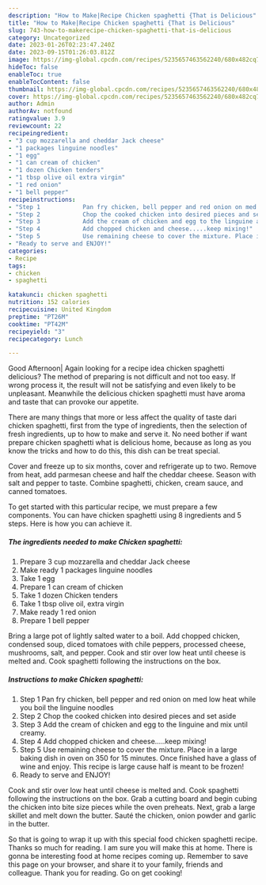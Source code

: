 ```yaml
---
description: "How to Make|Recipe Chicken spaghetti {That is Delicious"
title: "How to Make|Recipe Chicken spaghetti {That is Delicious"
slug: 743-how-to-makerecipe-chicken-spaghetti-that-is-delicious
category: Uncategorized
date: 2023-01-26T02:23:47.240Z
date: 2023-09-15T01:26:03.812Z
image: https://img-global.cpcdn.com/recipes/5235657463562240/680x482cq70/chicken-spaghetti-recipe-main-photo.jpg
hideToc: false
enableToc: true
enableTocContent: false
thumbnail: https://img-global.cpcdn.com/recipes/5235657463562240/680x482cq70/chicken-spaghetti-recipe-main-photo.jpg
cover: https://img-global.cpcdn.com/recipes/5235657463562240/680x482cq70/chicken-spaghetti-recipe-main-photo.jpg
author: Admin
authorAv: notfound
ratingvalue: 3.9
reviewcount: 22
recipeingredient:
- "3 cup mozzarella and cheddar Jack cheese"
- "1 packages linguine noodles"
- "1 egg"
- "1 can cream of chicken"
- "1 dozen Chicken tenders"
- "1 tbsp olive oil extra virgin"
- "1 red onion"
- "1 bell pepper"
recipeinstructions:
- "Step 1            Pan fry chicken, bell pepper and red onion on med low heat while you boil the linguine noodles"
- "Step 2            Chop the cooked chicken into desired pieces and set aside"
- "Step 3            Add the cream of chicken and egg to the linguine and mix until creamy."
- "Step 4            Add chopped chicken and cheese.....keep mixing!"
- "Step 5            Use remaining cheese to cover the mixture. Place in a large baking dish in oven on 350 for 15 minutes. Once finished have a glass of wine and enjoy. This recipe is large cause half is meant to be frozen!"
- "Ready to serve and ENJOY!"
categories:
- Recipe
tags:
- chicken
- spaghetti

katakunci: chicken spaghetti 
nutrition: 152 calories
recipecuisine: United Kingdom
preptime: "PT26M"
cooktime: "PT42M"
recipeyield: "3"
recipecategory: Lunch

---
```



Good Afternoon| Again looking for a recipe idea chicken spaghetti delicious? The method of preparing is not difficult and not too easy. If wrong process it, the result will not be satisfying and even likely to be unpleasant. Meanwhile the delicious chicken spaghetti must have aroma and taste that can provoke our appetite.






There are many things that more or less affect the quality of taste dari chicken spaghetti, first from the type of ingredients, then the selection of fresh ingredients, up to how to make and serve it. No need bother if want prepare chicken spaghetti what is delicious home, because as long as you know the tricks and how to do this, this dish can be treat special.


Cover and freeze up to six months, cover and refrigerate up to two. Remove from heat, add parmesan cheese and half the cheddar cheese. Season with salt and pepper to taste. Combine spaghetti, chicken, cream sauce, and canned tomatoes.


To get started with this particular recipe, we must prepare a few components. You can have chicken spaghetti using 8 ingredients and 5 steps. Here is how you can achieve it.

<!--inarticleads1-->

##### The ingredients needed to make Chicken spaghetti:

1. Prepare 3 cup mozzarella and cheddar Jack cheese
1. Make ready 1 packages linguine noodles
1. Take 1 egg
1. Prepare 1 can cream of chicken
1. Take 1 dozen Chicken tenders
1. Take 1 tbsp olive oil, extra virgin
1. Make ready 1 red onion
1. Prepare 1 bell pepper


Bring a large pot of lightly salted water to a boil. Add chopped chicken, condensed soup, diced tomatoes with chile peppers, processed cheese, mushrooms, salt, and pepper. Cook and stir over low heat until cheese is melted and. Cook spaghetti following the instructions on the box. 

<!--inarticleads2-->

##### Instructions to make Chicken spaghetti:

1. Step 1            Pan fry chicken, bell pepper and red onion on med low heat while you boil the linguine noodles
1. Step 2            Chop the cooked chicken into desired pieces and set aside
1. Step 3            Add the cream of chicken and egg to the linguine and mix until creamy.
1. Step 4            Add chopped chicken and cheese.....keep mixing!
1. Step 5            Use remaining cheese to cover the mixture. Place in a large baking dish in oven on 350 for 15 minutes. Once finished have a glass of wine and enjoy. This recipe is large cause half is meant to be frozen!
1. Ready to serve and ENJOY!

Cook and stir over low heat until cheese is melted and. Cook spaghetti following the instructions on the box. Grab a cutting board and begin cubing the chicken into bite size pieces while the oven preheats. Next, grab a large skillet and melt down the butter. Sauté the chicken, onion powder and garlic in the butter. 

So that is going to wrap it up with this special food chicken spaghetti recipe. Thanks so much for reading. I am sure you will make this at home. There is gonna be interesting food at home recipes coming up. Remember to save this page on your browser, and share it to your family, friends and colleague. Thank you for reading. Go on get cooking!
